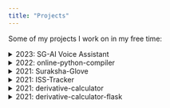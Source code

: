 ```yaml
---
title: "Projects"
---
```


Some of my projects I work on in my free time:

<details>
<summary>2023: SG-AI Voice Assistant </summary>
Python-based voice assistant developed using OpenAI's GPT-3.5 language model. <a href="https://github.com/ishaanbhimwal/SG-AI">https://github.com/ishaanbhimwal/SG-AI</a>
<br><br>
</details>

<details>
<summary>2022: online-python-compiler </summary>
Online Python Compiler made using JavaScript. <a href="https://github.com/ishaanbhimwal/online-python-compiler">https://github.com/ishaanbhimwal/online-python-compiler</a>
<br><br>
</details>

<details>
<summary>2021: Suraksha-Glove</summary>
Women Safety Device using Arduino and GSM Module. <a href="https://github.com/ishaanbhimwal/Suraksha-Glove">https://github.com/ishaanbhimwal/Suraksha-Glove</a>
<br><br>
</details>

<details>
<summary>2021: ISS-Tracker</summary>
ISS-Tracker made using JavaScript. <a href="https://github.com/ishaanbhimwal/ISS-Tracker">https://github.com/ishaanbhimwal/ISS-Tracker</a>
<br><br>
</details>

<details>
<summary>2021: derivative-calculator</summary>
Derivative Calculator made using JavaScript. <a href="https://github.com/ishaanbhimwal/derivative-calculator">https://github.com/ishaanbhimwal/derivative-calculator</a>
<br><br>
</details>

<details>
<summary>2021: derivative-calculator-flask</summary>
Derivative Calculator made using Python. <a href="https://github.com/ishaanbhimwal/derivative-calculator-flask.herokuapp.com">https://github.com/ishaanbhimwal/derivative-calculator-flask.herokuapp.com</a>
<br><br>
</details>
